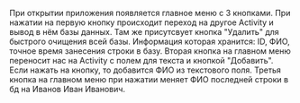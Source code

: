 При открытии приложения появляется главное меню с 3 кнопками. При нажатии на первую кнопку происходит переход на другое Activity и вывод в нём базы данных. Там же присутсвует кнопка "Удалить" для быстрого очищения всей базы. Информация которая хранится: ID, ФИО, точное время занесения строки в базу. Вторая кнопка на главном меню переносит нас на Activity с полем для текста и кнопкой "Добавить". Если нажать на кнопку, то добавится ФИО из текстового поля. Третья кнопка на главном меню при нажатии меняет ФИО последней строки в бд на Иванов Иван Иванович.
